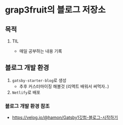 # grap3fruit의 블로그 저장소

## 목적

1. TIL

   - 매일 공부하는 내용 기록

## 블로그 개발 환경

1. `gatsby-starter-blog`로 생성
   - 추후 커스터마이징 해볼것 (리액트 배워서 써먹자..)
2. `Netlify`로 배포

### 블로그 개발 환경 참조

- https://velog.io/@hamon/Gatsby1깃헙-블로그-시작하기

